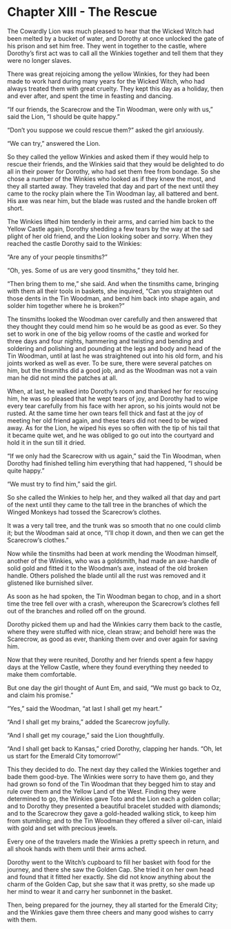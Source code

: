 # Chapter XIII - The Rescue

The Cowardly Lion was much pleased to hear that the Wicked Witch had
been melted by a bucket of water, and Dorothy at once unlocked the gate
of his prison and set him free. They went in together to the castle,
where Dorothy’s first act was to call all the Winkies together and tell
them that they were no longer slaves.

There was great rejoicing among the yellow Winkies, for they had been
made to work hard during many years for the Wicked Witch, who had
always treated them with great cruelty. They kept this day as a
holiday, then and ever after, and spent the time in feasting and
dancing.

“If our friends, the Scarecrow and the Tin Woodman, were only with us,”
said the Lion, “I should be quite happy.”

“Don’t you suppose we could rescue them?” asked the girl anxiously.

“We can try,” answered the Lion.

So they called the yellow Winkies and asked them if they would help to
rescue their friends, and the Winkies said that they would be delighted
to do all in their power for Dorothy, who had set them free from
bondage. So she chose a number of the Winkies who looked as if they
knew the most, and they all started away. They traveled that day and
part of the next until they came to the rocky plain where the Tin
Woodman lay, all battered and bent. His axe was near him, but the blade
was rusted and the handle broken off short.

The Winkies lifted him tenderly in their arms, and carried him back to
the Yellow Castle again, Dorothy shedding a few tears by the way at the
sad plight of her old friend, and the Lion looking sober and sorry.
When they reached the castle Dorothy said to the Winkies:

“Are any of your people tinsmiths?”

“Oh, yes. Some of us are very good tinsmiths,” they told her.

“Then bring them to me,” she said. And when the tinsmiths came,
bringing with them all their tools in baskets, she inquired, “Can you
straighten out those dents in the Tin Woodman, and bend him back into
shape again, and solder him together where he is broken?”

The tinsmiths looked the Woodman over carefully and then answered that
they thought they could mend him so he would be as good as ever. So
they set to work in one of the big yellow rooms of the castle and
worked for three days and four nights, hammering and twisting and
bending and soldering and polishing and pounding at the legs and body
and head of the Tin Woodman, until at last he was straightened out into
his old form, and his joints worked as well as ever. To be sure, there
were several patches on him, but the tinsmiths did a good job, and as
the Woodman was not a vain man he did not mind the patches at all.

When, at last, he walked into Dorothy’s room and thanked her for
rescuing him, he was so pleased that he wept tears of joy, and Dorothy
had to wipe every tear carefully from his face with her apron, so his
joints would not be rusted. At the same time her own tears fell thick
and fast at the joy of meeting her old friend again, and these tears
did not need to be wiped away. As for the Lion, he wiped his eyes so
often with the tip of his tail that it became quite wet, and he was
obliged to go out into the courtyard and hold it in the sun till it
dried.

“If we only had the Scarecrow with us again,” said the Tin Woodman,
when Dorothy had finished telling him everything that had happened, “I
should be quite happy.”

“We must try to find him,” said the girl.

So she called the Winkies to help her, and they walked all that day and
part of the next until they came to the tall tree in the branches of
which the Winged Monkeys had tossed the Scarecrow’s clothes.

It was a very tall tree, and the trunk was so smooth that no one could
climb it; but the Woodman said at once, “I’ll chop it down, and then we
can get the Scarecrow’s clothes.”

Now while the tinsmiths had been at work mending the Woodman himself,
another of the Winkies, who was a goldsmith, had made an axe-handle of
solid gold and fitted it to the Woodman’s axe, instead of the old
broken handle. Others polished the blade until all the rust was removed
and it glistened like burnished silver.

As soon as he had spoken, the Tin Woodman began to chop, and in a short
time the tree fell over with a crash, whereupon the Scarecrow’s clothes
fell out of the branches and rolled off on the ground.

Dorothy picked them up and had the Winkies carry them back to the
castle, where they were stuffed with nice, clean straw; and behold!
here was the Scarecrow, as good as ever, thanking them over and over
again for saving him.

Now that they were reunited, Dorothy and her friends spent a few happy
days at the Yellow Castle, where they found everything they needed to
make them comfortable.

But one day the girl thought of Aunt Em, and said, “We must go back to
Oz, and claim his promise.”

“Yes,” said the Woodman, “at last I shall get my heart.”

“And I shall get my brains,” added the Scarecrow joyfully.

“And I shall get my courage,” said the Lion thoughtfully.

“And I shall get back to Kansas,” cried Dorothy, clapping her hands.
“Oh, let us start for the Emerald City tomorrow!”

This they decided to do. The next day they called the Winkies together
and bade them good-bye. The Winkies were sorry to have them go, and
they had grown so fond of the Tin Woodman that they begged him to stay
and rule over them and the Yellow Land of the West. Finding they were
determined to go, the Winkies gave Toto and the Lion each a golden
collar; and to Dorothy they presented a beautiful bracelet studded with
diamonds; and to the Scarecrow they gave a gold-headed walking stick,
to keep him from stumbling; and to the Tin Woodman they offered a
silver oil-can, inlaid with gold and set with precious jewels.

Every one of the travelers made the Winkies a pretty speech in return,
and all shook hands with them until their arms ached.

Dorothy went to the Witch’s cupboard to fill her basket with food for
the journey, and there she saw the Golden Cap. She tried it on her own
head and found that it fitted her exactly. She did not know anything
about the charm of the Golden Cap, but she saw that it was pretty, so
she made up her mind to wear it and carry her sunbonnet in the basket.

Then, being prepared for the journey, they all started for the Emerald
City; and the Winkies gave them three cheers and many good wishes to
carry with them.
